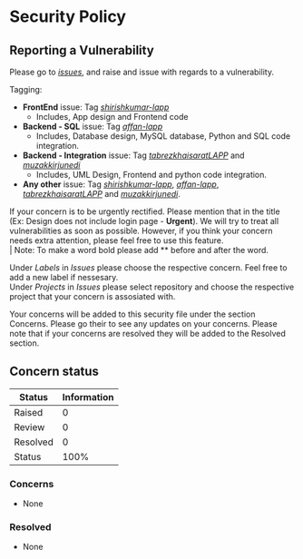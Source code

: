 # Security Policy

## Reporting a Vulnerability

Please go to [*issues*](https://github.com/ShirishKumar-lapp/Intern-Lapp-App/issues), and raise and issue with regards to a vulnerability.  
  
Tagging:
- **FrontEnd** issue: Tag *[shirishkumar-lapp](https://github.com/ShirishKumar-lapp)*
  - Includes, App design and Frontend code
- **Backend - SQL** issue: Tag *[affan-lapp](https://github.com/Affan-LAPP)*
  - Includes, Database design, MySQL database, Python and SQL code integration.
- **Backend - Integration** issue: Tag *[tabrezkhaisaratLAPP](https://github.com/TabrezKhaisarAtLapp)* and *[muzakkirjunedi](https://github.com/muzakkirjunedi)*
  - Includes, UML Design, Frontend and python code integration.
- **Any other** issue: Tag *[shirishkumar-lapp](https://github.com/ShirishKumar-lapp)*, *[affan-lapp](https://github.com/Affan-LAPP)*,
 *[tabrezkhaisaratLAPP](https://github.com/TabrezKhaisarAtLapp)* and *[muzakkirjunedi](https://github.com/muzakkirjunedi)*.
   
 If your concern is to be urgently rectified. Please mention that in the title (Ex: Design does not include login page - **Urgent**). We will try to treat all
 vulnerabilities as soon as possible. However, if you think your concern needs extra attention, please feel free to use this feature.  
  | Note: To make a word bold please add ** before and after the word.
     
 Under *Labels* in *Issues* please choose the respective concern. Feel free to add a new label if nessesary.  
 Under *Projects* in *Issues* please select repository and choose the respective project that your concern is assosiated with.   
       
Your concerns will be added to this security file under the section Concerns. Please go their to see any updates on your concerns. Please note that if your concerns
are resolved they will be added to the Resolved section.

## Concern status

| Status  | Information        |
| ------- | ------------------ |
| Raised  |        0           |
| Review  |        0           |
| Resolved|        0           |
| Status  |       100%         |

### Concerns
- None

### Resolved
- None
